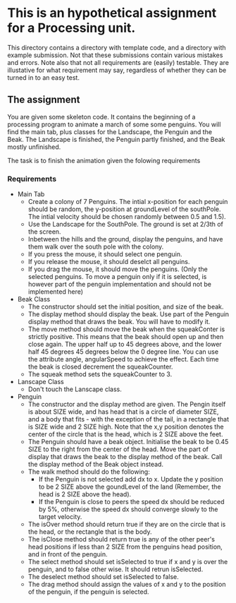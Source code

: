 # This is an hypothetical assignment for a Processing unit.

This directory contains a directory with template code, and a directory with example submission. Not that these submissions contain various mistakes and errors. Note also that not all requirements are (easily) testable. They are illustative for what requirement may say, regardless of whether they can be turned in to an easy test.


## The assignment

You are given some skeleton code. It contains the beginning of a processing program to animate a march of some some penguins. You will find the main tab, plus classes for the Landscape, the Penguin and the Beak. The Landscape is finished, the Penguin partly finished, and the Beak mostly unfinished. 

The task is to finish the animation given the folowing requirements

### Requirements
* Main Tab
  * Create a colony of 7 Penguins. The intial x-position for each penguin should be random, the y-position at groundLevel of the southPole. The intial velocity should be chosen randomly between 0.5 and 1.5).
  * Use the Landscape for the SouthPole. The ground is set at 2/3th of the screen.
  * Inbetween the hills and the ground, display the penguins, and have them walk over the south pole with the colony.
  * If you press the mouse, it should select one penguin.
  * If you release the mouse, it should deselct all penguins.
  * If you drag the mouse, it should move the penguins. (Only the selected penguins. To move a penguin only if it is selected, is however part of the penguin implementation and should not be implemented here)
* Beak Class
  * The constructor should set the initial position, and size of the beak.
  * The display method should display the beak. Use part of the Penguin display method that draws the beak. You will have to modify it.
  * The move method should move the beak when the squeakConter is strictly positive. This means that the beak should open up and then close again. The upper half up to 45 degrees above, and the lower half 45 degrees 45 degrees below the 0 degree line. You can use the attribute angle, angularSpeed to achieve the effect. Each time the beak is closed decrement the squeakCounter.
  * The squeak method sets the squeakCounter to 3.
* Lanscape Class
  * Don't touch the Lanscape class.
* Penguin
  * The constructor and the display method are given. The Pengin itself is about SIZE wide, and has head that is a circle of diameter SIZE, and a body that fits - with the exception of the tail, in a rectangle that is SIZE wide and 2 SIZE high. Note that the x,y position denotes the center of the circle that is the head, which is 2 SIZE above the feet.
  * The Penguin should have a beak object. Initialise the beak to be 0.45 SIZE to the right from the center of the head. Move the part of display that draws the beak to the display method of the beak. Call the display method of the Beak object instead.
  * The walk method should do the following:
    * If the Penguin is not selected add dx to x. Update the y position to be 2 SIZE above the goundLevel of the land (Remember, the head is 2 SIZE above the head). 
    * If the Penguin is close to peers the speed dx should be reduced by 5%, otherwise the speed dx should converge slowly to the target velocity. 
  * The isOver method should return true if they are on the circle that is the head, or the rectangle that is the body.
  * The isClose method should return true is any of the other peer's head positions if less than 2 SIZE from the penguins head position, and in front of the penguin.
  * The select method should set isSelected to true if x and y is over the penguin, and to false other wise. It should retrun isSelected.
  * The deselect method should set isSelected to false.
  * The drag method should assign the values of x and y to the position of the penguin, if the penguin is selected.
  
  
  


